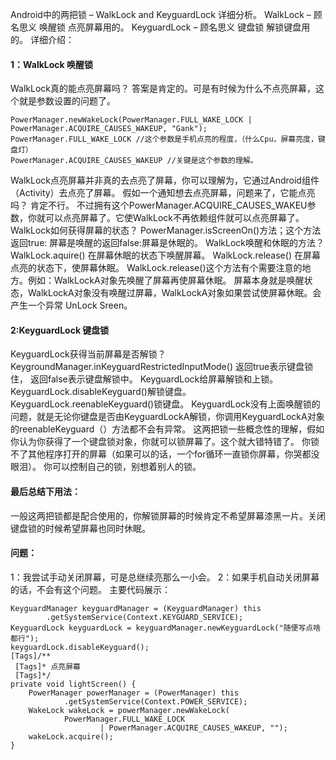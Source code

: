 Android中的两把锁 – WalkLock and KeyguardLock 详细分析。
WalkLock – 顾名思义 唤醒锁 点亮屏幕用的。
KeyguardLock – 顾名思义 键盘锁 解锁键盘用的。
详细介绍：
#### 1：WalkLock 唤醒锁
WalkLock真的能点亮屏幕吗？
答案是肯定的。可是有时候为什么不点亮屏幕，这个就是参数设置的问题了。
```  
PowerManager.newWakeLock(PowerManager.FULL_WAKE_LOCK | PowerManager.ACQUIRE_CAUSES_WAKEUP, "Gank");
PowerManager.FULL_WAKE_LOCK //这个参数是手机点亮的程度，（什么Cpu，屏幕亮度，键盘灯）
PowerManager.ACQUIRE_CAUSES_WAKEUP //关键是这个参数的理解。 
```
WalkLock点亮屏幕并非真的去点亮了屏幕，你可以理解为，它通过Android组件（Activity）去点亮了屏幕。
假如一个通知想去点亮屏幕，问题来了，它能点亮吗？ 肯定不行。
不过拥有这个PowerManager.ACQUIRE_CAUSES_WAKEU参数，你就可以点亮屏幕了。它使WalkLock不再依赖组件就可以点亮屏幕了。
WalkLock如何获得屏幕的状态？
PowerManager.isScreenOn()方法；这个方法返回true: 屏幕是唤醒的返回false:屏幕是休眠的。
WalkLock唤醒和休眠的方法？
WalkLock.aquire() 在屏幕休眠的状态下唤醒屏幕。
WalkLock.release() 在屏幕点亮的状态下，使屏幕休眠。
WalkLock.release()这个方法有个需要注意的地方。例如：WalkLockA对象先唤醒了屏幕再使屏幕休眠。
屏幕本身就是唤醒状态，WalkLockA对象没有唤醒过屏幕，WalkLockA对象如果尝试使屏幕休眠。会产生一个异常 UnLock Sreen。
#### 2:KeyguardLock 键盘锁
KeyguardLock获得当前屏幕是否解锁？
KeygroundManager.inKeyguardRestrictedInputMode() 返回true表示键盘锁住， 返回false表示键盘解锁中。
KeyguardLock给屏幕解锁和上锁。
KeyguardLock.disableKeyguard()解锁键盘。
KeyguardLock.reenableKeyguard()锁键盘。
KeyguardLock没有上面唤醒锁的问题，就是无论你键盘是否由KeyguardLockA解锁，你调用KeyguardLockA对象的reenableKeyguard（）方法都不会有异常。
这两把锁一些概念性的理解，假如你认为你获得了一个键盘锁对象，你就可以锁屏幕了。这个就大错特错了。
你锁不了其他程序打开的屏幕（如果可以的话，一个for循环一直锁你屏幕，你哭都没眼泪）。
你可以控制自己的锁，别想着别人的锁。
#### 最后总结下用法：
一般这两把锁都是配合使用的，你解锁屏幕的时候肯定不希望屏幕漆黑一片。关闭键盘锁的时候希望屏幕也同时休眠。
#### 问题：
1：我尝试手动关闭屏幕，可是总继续亮那么一小会。
2：如果手机自动关闭屏幕的话，不会有这个问题。
主要代码展示：
```  
KeyguardManager keyguardManager = (KeyguardManager) this
		.getSystemService(Context.KEYGUARD_SERVICE);
KeyguardLock keyguardLock = keyguardManager.newKeyguardLock("随便写点啥都行");
keyguardLock.disableKeyguard();
[Tags]/**
 [Tags]* 点亮屏幕
 [Tags]*/
private void lightScreen() {
	PowerManager powerManager = (PowerManager) this
			.getSystemService(Context.POWER_SERVICE);
	WakeLock wakeLock = powerManager.newWakeLock(
			PowerManager.FULL_WAKE_LOCK
					| PowerManager.ACQUIRE_CAUSES_WAKEUP, "");
	wakeLock.acquire();
}
```